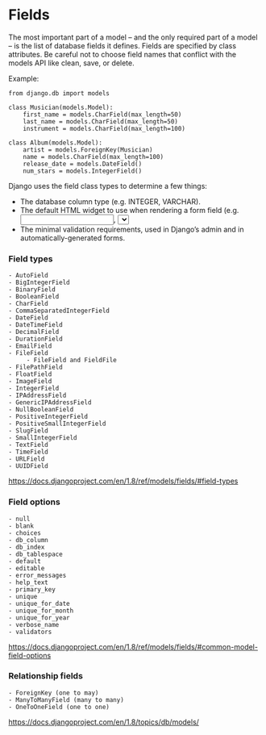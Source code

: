 # Fields

The most important part of a model – and the only required part of a model – is the list of database fields it defines. Fields are specified by class attributes. Be careful not to choose field names that conflict with the models API like clean, save, or delete.

Example:

    from django.db import models

    class Musician(models.Model):
        first_name = models.CharField(max_length=50)
        last_name = models.CharField(max_length=50)
        instrument = models.CharField(max_length=100)

    class Album(models.Model):
        artist = models.ForeignKey(Musician)
        name = models.CharField(max_length=100)
        release_date = models.DateField()
        num_stars = models.IntegerField()

Django uses the field class types to determine a few things:

* The database column type (e.g. INTEGER, VARCHAR).
* The default HTML widget to use when rendering a form field (e.g. <input type="text">, <select>).
* The minimal validation requirements, used in Django’s admin and in automatically-generated forms.

### Field types

    - AutoField
    - BigIntegerField
    - BinaryField
    - BooleanField
    - CharField
    - CommaSeparatedIntegerField
    - DateField
    - DateTimeField
    - DecimalField
    - DurationField
    - EmailField
    - FileField
         - FileField and FieldFile
    - FilePathField
    - FloatField
    - ImageField
    - IntegerField
    - IPAddressField
    - GenericIPAddressField
    - NullBooleanField
    - PositiveIntegerField
    - PositiveSmallIntegerField
    - SlugField
    - SmallIntegerField
    - TextField
    - TimeField
    - URLField
    - UUIDField
https://docs.djangoproject.com/en/1.8/ref/models/fields/#field-types

### Field options

    - null
    - blank
    - choices
    - db_column
    - db_index
    - db_tablespace
    - default
    - editable
    - error_messages
    - help_text
    - primary_key
    - unique
    - unique_for_date
    - unique_for_month
    - unique_for_year
    - verbose_name
    - validators
https://docs.djangoproject.com/en/1.8/ref/models/fields/#common-model-field-options

### Relationship fields

    - ForeignKey (one to may)
    - ManyToManyField (many to many)
    - OneToOneField (one to one)

https://docs.djangoproject.com/en/1.8/topics/db/models/






